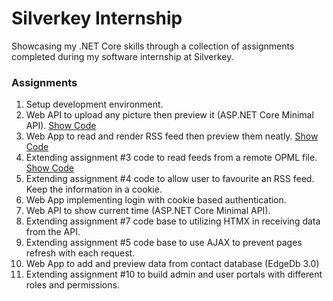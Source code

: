 # Silverkey Internship
Showcasing my .NET Core skills through a collection of assignments completed during my software internship at Silverkey.

### Assignments 
1.  Setup development environment. 
2.  Web API to upload any picture then preview it (ASP.NET Core Minimal API). [Show Code](https://github.com/Marwan-9/silverkey-internship/tree/main/02.%20Image%20Uploader)
3.  Web App to read and render RSS feed then preview them neatly. [Show Code](https://github.com/Marwan-9/silverkey-internship/tree/main/03.%20XML%20Parser) 
4.  Extending assignment #3 code to read feeds from a remote OPML file. [Show Code](https://github.com/Marwan-9/silverkey-internship/tree/main/04.%20OPML%20Reader)
5.  Extending assignment #4 code to allow user to favourite an RSS feed. Keep the information in a cookie.
6.  Web App implementing login with cookie based authentication.
7.  Web API to show current time (ASP.NET Core Minimal API).
8.  Extending assignment #7 code base to utilizing HTMX in receiving data from the API.
9.  Extending assignment #5 code base to use AJAX to prevent pages refresh with each request.
10. Web App to add and preview data from contact database (EdgeDb 3.0)
11. Extending assignment #10 to build admin and user portals with different roles and permissions.
